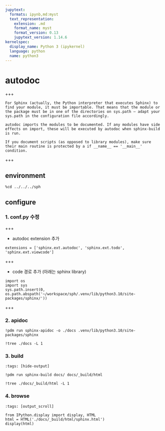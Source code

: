 ```yaml
---
jupytext:
  formats: ipynb,md:myst
  text_representation:
    extension: .md
    format_name: myst
    format_version: 0.13
    jupytext_version: 1.14.6
kernelspec:
  display_name: Python 3 (ipykernel)
  language: python
  name: python3
---
```


# autodoc

+++

```{note}
For Sphinx (actually, the Python interpreter that executes Sphinx) to find your module, it must be importable. That means that the module or the package must be in one of the directories on sys.path – adapt your sys.path in the configuration file accordingly.
```
```{warning}
autodoc imports the modules to be documented. If any modules have side effects on import, these will be executed by autodoc when sphinx-build is run.

If you document scripts (as opposed to library modules), make sure their main routine is protected by a if __name__ == '__main__' condition.
```

+++

## environment

```{code-cell} ipython3
%cd ../../../sph
```

## configure

### 1. conf.py 수정

+++

* autodoc extension 추가
```{code-block}
extensions = ['sphinx.ext.autodoc', 'sphinx.ext.todo', 'sphinx.ext.viewcode']
```

+++

* code 경로 추가 (아래는 sphinx library)
```{code-block}
import os
import sys
sys.path.insert(0, os.path.abspath('~/workspace/sph/.venv/lib/python3.10/site-packages/sphinx/'))
```

+++

### 2. apidoc

```{code-cell} ipython3
!pdm run sphinx-apidoc -o ./docs .venv/lib/python3.10/site-packages/sphinx
```

```{code-cell} ipython3
!tree ./docs -L 1
```

### 3. build

```{code-cell} ipython3
:tags: [hide-output]

!pdm run sphinx-build docs/ docs/_build/html
```

```{code-cell} ipython3
!tree ./docs/_build/html -L 1
```

### 4. browse

```{code-cell} ipython3
:tags: [output_scroll]

from IPython.display import display, HTML
html = HTML('./docs/_build/html/sphinx.html')
display(html)
```

```{code-cell} ipython3

```
